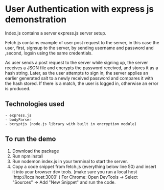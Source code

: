 # User Authentication with express js demonstration

Index.js contains a server express.js server setup.

Fetch.js contains example of user post request to the server,
in this case the user, first, signsup to the server, by sending username and password and ,second, logsin using the same credentials. 

As user sends a post request to the server while signing up, the server receives a JSON file and encrypts the password received, and stores it as a hash string. Later, as the user attempts to sign in, the server applies an earlier generated salt to a newly received password  and compares it with the hash stored. If there is a match, the user is logged in, otherwise an error is produced. 


## Technologies used
    - express.js
    - bodyParser
    - bcryptjs (node.js library with built in encryption module)

## To run the demo

1. Download the package
1. Run npm install
1. Run nodemon index.js in your terminal to start the server.
1. Copy a code snippet from fetch.js (everything below line 50)
and insert it into your browser dev tools. (make sure you run a local host 'http://localhost:3000' )
For Chrome: Open DevTools -> Select "Sources" -> Add "New Snippet" and run the code.

